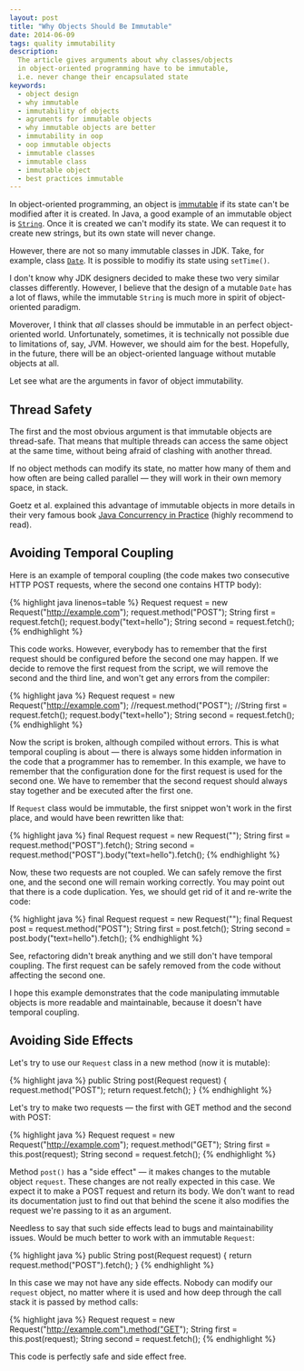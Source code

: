 ```yaml
---
layout: post
title: "Why Objects Should Be Immutable"
date: 2014-06-09
tags: quality immutability
description:
  The article gives arguments about why classes/objects
  in object-oriented programming have to be immutable,
  i.e. never change their encapsulated state
keywords:
  - object design
  - why immutable
  - immutability of objects
  - agruments for immutable objects
  - why immutable objects are better
  - immutability in oop
  - oop immutable objects
  - immutable classes
  - immutable class
  - immutable object
  - best practices immutable
---
```


In object-oriented programming, an object is
[immutable](http://en.wikipedia.org/wiki/Immutable_object) if its state can't be
modified after it is created. In Java, a good example of an immutable
object is [`String`](http://docs.oracle.com/javase/7/docs/api/java/lang/String.html).
Once it is created we can't modify its state. We
can request it to create new strings, but its own state will never change.

However, there are not so many immutable classes in JDK. Take, for example,
class [`Date`](http://docs.oracle.com/javase/7/docs/api/java/util/Date.html).
It is possible to modifiy its state using `setTime()`.

I don't know why JDK designers decided to make these two very similar classes
differently. However, I believe that the design of a mutable `Date` has
a lot of flaws, while the immutable `String` is much more in spirit
of object-oriented paradigm.

Moverover, I think that *all* classes should be immutable in an perfect
object-oriented world. Unfortunately, sometimes, it is technically not
possible due to limitations of, say, JVM. However, we should aim for the
best. Hopefully, in the future, there will be an object-oriented language without mutable
objects at all.

Let see what are the arguments in favor of object immutability.

## Thread Safety

The first and the most obvious argument is that immutable objects are
thread-safe. That means that multiple threads can access the same
object at the same time, without being afraid of clashing with
another thread.

If no object methods can modify its state, no matter how many of them and
how often are being called parallel &mdash; they will work in their
own memory space, in stack.

Goetz et al. explained this advantage of immutable objects in more
details in their very famous book
[Java Concurrency in Practice](http://www.amazon.com/Java-Concurrency-Practice-Brian-Goetz/dp/0321349601)
(highly recommend to read).

## Avoiding Temporal Coupling

Here is an example of temporal coupling (the code makes
two consecutive HTTP POST requests, where the second one contains
HTTP body):

{% highlight java linenos=table %}
Request request = new Request("http://example.com");
request.method("POST");
String first = request.fetch();
request.body("text=hello");
String second = request.fetch();
{% endhighlight %}

This code works. However, everybody has to remember that
the first request should be configured before the second one may
happen. If we decide to remove the first request from the script, we will
remove the second and the third line, and won't get any errors
from the compiler:

{% highlight java %}
Request request = new Request("http://example.com");
//request.method("POST");
//String first = request.fetch();
request.body("text=hello");
String second = request.fetch();
{% endhighlight %}

Now the script is broken, although compiled without errors. This is
what temporal coupling is about &mdash; there is always some hidden
information in the code that a programmer has to remember. In this example,
we have to remember that the configuration done for the first request
is used for the second one. We have to remember that the second request
should always stay together and be executed after the first one.

If `Request` class would be immutable, the first snippet won't work in the
first place, and would have been rewritten like that:

{% highlight java %}
final Request request = new Request("");
String first = request.method("POST").fetch();
String second = request.method("POST").body("text=hello").fetch();
{% endhighlight %}

Now, these two requests are not coupled. We can safely remove the first
one, and the second one will remain working correctly. You may point out
that there is a code duplication. Yes, we should get rid of it and re-write
the code:

{% highlight java %}
final Request request = new Request("");
final Request post = request.method("POST");
String first = post.fetch();
String second = post.body("text=hello").fetch();
{% endhighlight %}

See, refactoring didn't break anything and we still
don't have temporal coupling. The first request
can be safely removed from the code without affecting the second one.

I hope this example demonstrates that the code manipulating
immutable objects is more readable and maintainable, because
it doesn't have temporal coupling.

## Avoiding Side Effects

Let's try to use our `Request` class in a new method (now it is mutable):

{% highlight java %}
public String post(Request request) {
  request.method("POST");
  return request.fetch();
}
{% endhighlight %}

Let's try to make two requests &mdash; the first with GET method and the second
with POST:

{% highlight java %}
Request request = new Request("http://example.com");
request.method("GET");
String first = this.post(request);
String second = request.fetch();
{% endhighlight %}

Method `post()` has a "side effect" &mdash; it makes changes to the mutable
object `request`. These changes are not really expected in this case. We expect
it to make a POST request and return its body. We don't want to read its
documentation just to find out that behind the scene it also modifies
the request we're passing to it as an argument.

Needless to say that such side effects lead to bugs and maintainability
issues. Would be much better to work with an immutable `Request`:

{% highlight java %}
public String post(Request request) {
  return request.method("POST").fetch();
}
{% endhighlight %}

In this case we may not have any side effects. Nobody can modify our `request`
object, no matter where it is used and how deep through the call stack
it is passed by method calls:

{% highlight java %}
Request request = new Request("http://example.com").method("GET");
String first = this.post(request);
String second = request.fetch();
{% endhighlight %}

This code is perfectly safe and side effect free.

